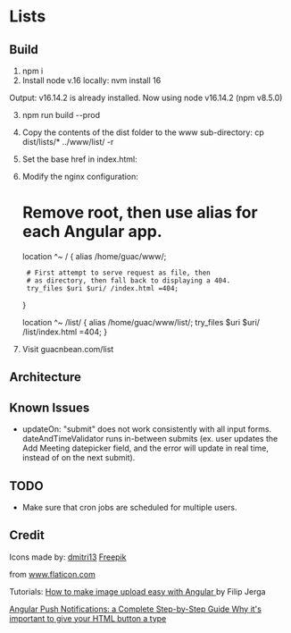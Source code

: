 # Lists

## Build

1. npm i
2. Install node v.16 locally:
   nvm install 16

Output:
v16.14.2 is already installed.
Now using node v16.14.2 (npm v8.5.0)

3. npm run build --prod
4. Copy the contents of the dist folder to the www sub-directory:
   cp dist/lists/* ../www/list/ -r
5. Set the base href in index.html:
	<base href="/list/">
6. Modify the nginx configuration:

	# Remove root, then use alias for each Angular app.

	location ^~ / {
		alias /home/guac/www/;		

		# First attempt to serve request as file, then
		# as directory, then fall back to displaying a 404.
		try_files $uri $uri/ /index.html =404;
	}

	location ^~ /list/ {
		alias /home/guac/www/list/;
		try_files $uri $uri/ /list/index.html =404;
	}

7. Visit guacnbean.com/list

## Architecture

## Known Issues

- updateOn: "submit" does not work consistently with all input forms. dateAndTimeValidator runs in-between submits (ex. user updates the Add Meeting datepicker field, and the error will update in real time, instead of on the next submit).

## TODO
- Make sure that cron jobs are scheduled for multiple users.

## Credit

Icons made by:
<a href="https://www.flaticon.com/authors/dmitri13" title="dmitri13">dmitri13</a>
<a href="https://www.freepik.com" title="Freepik">Freepik</a>

from <a href="https://www.flaticon.com/" title="Flaticon">www.flaticon.com</a>

Tutorials:
<a href="https://www.freecodecamp.org/news/how-to-make-image-upload-easy-with-angular-1ed14cb2773b/">
How to make image upload easy with Angular
</a> by Filip Jerga

<a href="https://blog.angular-university.io/angular-push-notifications/">
	Angular Push Notifications: a Complete Step-by-Step Guide
</a>

<a href="https://dev.to/clairecodes/why-its-important-to-give-your-html-button-a-type-58k9">
	Why it's important to give your HTML button a type
</a>
